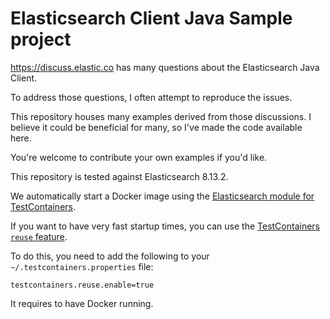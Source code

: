 <!-- This is generated. Edit it from src/main/documentation -->

# Elasticsearch Client Java Sample project

https://discuss.elastic.co has many questions about the Elasticsearch Java Client.

To address those questions, I often attempt to reproduce the issues.

This repository houses many examples derived from those discussions.
I believe it could be beneficial for many, so I've made the code available here.

You're welcome to contribute your own examples if you'd like.

This repository is tested against Elasticsearch 8.13.2.

We automatically start a Docker image using the [Elasticsearch module for TestContainers](https://www.testcontainers.org/modules/elasticsearch/).

If you want to have very fast startup times, you can use the [TestContainers `reuse` feature](https://java.testcontainers.org/features/reuse/).

To do this, you need to add the following to your `~/.testcontainers.properties` file:

```properties
testcontainers.reuse.enable=true
```

It requires to have Docker running.
